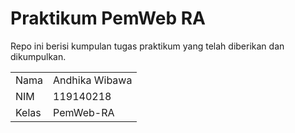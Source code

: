 # Praktikum PemWeb RA

Repo ini berisi kumpulan tugas praktikum yang telah diberikan dan dikumpulkan.

| | |
| - | -|
| Nama | Andhika Wibawa |
| NIM | 119140218 |
| Kelas | PemWeb-RA |
